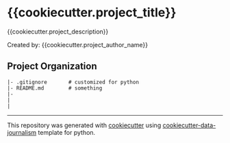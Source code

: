 # {{cookiecutter.project_title}}
{{cookiecutter.project_description}}

Created by: {{cookiecutter.project_author_name}}

## Project Organization
```
|- .gitignore       # customized for python 
|- README.md        # something
|- 
|
|

```
---
This repository was generated with [cookiecutter](https://github.com/cookiecutter/cookiecutter) using [cookiecutter-data-journalism](https://github.com/fer-aguirre/cookiecutter-data-journalism.git) template for python.